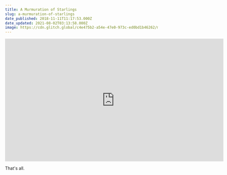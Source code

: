```yaml
---
title: A Murmuration of Starlings
slug: a-murmuration-of-starlings
date_published: 2018-11-11T11:17:53.000Z
date_updated: 2021-08-02T03:13:58.000Z
image: https://cdn.glitch.global/c4e475b2-a54e-47e0-973c-ed0bd1b46262/murmuration-hd.gif?v=1669623964746
---
```


<iframe width="720" height="405" src="https://www.youtube.com/embed/h2AOsRS1jmk" title="Wonders in the Sky" frameborder="0" allow="accelerometer; autoplay; clipboard-write; encrypted-media; gyroscope; picture-in-picture" allowfullscreen></iframe>

That's all.
